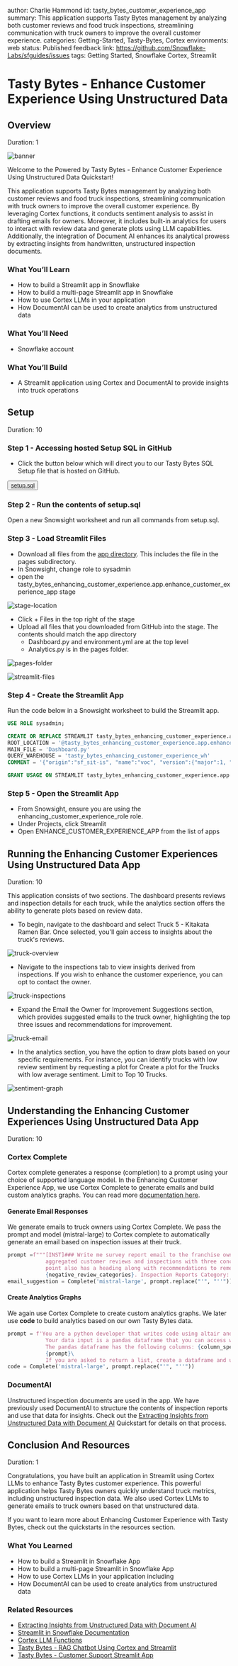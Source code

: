 author: Charlie Hammond
id: tasty_bytes_customer_experience_app
summary: This application supports Tasty Bytes management by analyzing both customer reviews and food truck inspections, streamlining communication with truck owners to improve the overall customer experience.
categories: Getting-Started, Tasty-Bytes, Cortex
environments: web
status: Published 
feedback link: https://github.com/Snowflake-Labs/sfguides/issues
tags: Getting Started, Snowflake Cortex, Streamlit

# Tasty Bytes - Enhance Customer Experience Using Unstructured Data
<!-- ------------------------ -->
## Overview 
Duration: 1

![banner](assets/ece_header.png)

Welcome to the Powered by Tasty Bytes - Enhance Customer Experience Using Unstructured Data Quickstart!

This application supports Tasty Bytes management by analyzing both customer reviews and food truck inspections, streamlining communication with truck owners to improve the overall customer experience. By leveraging Cortex functions, it conducts sentiment analysis to assist in drafting emails for owners. Moreover, it includes built-in analytics for users to interact with review data and generate plots using LLM capabilities. Additionally, the integration of Document AI enhances its analytical prowess by extracting insights from handwritten, unstructured inspection documents.

### What You’ll Learn 
- How to build a Streamlit app in Snowflake
- How to build a multi-page Streamlit app in Snowflake
- How to use Cortex LLMs in your application
- How DocumentAI can be used to create analytics from unstructured data

### What You’ll Need 
- Snowflake account 

### What You’ll Build 
- A Streamlit application using Cortex and DocumentAI to provide insights into truck operations

<!-- ------------------------ -->
## Setup
Duration: 10

### Step 1 - Accessing hosted Setup SQL in GitHub
- Click the button below which will direct you to our Tasty Bytes SQL Setup file that is hosted on GitHub.

<button>[setup.sql](https://github.com/Snowflake-Labs/sfguide-tasty-bytes-enhancing-customer-experience/blob/main/customer-experience-app/setup/setup.sql)</button>

### Step 2 - Run the contents of setup.sql

Open a new Snowsight worksheet and run all commands from setup.sql.

### Step 3 - Load Streamlit Files

- Download all files from the [app directory](https://github.com/Snowflake-Labs/sfguide-tasty-bytes-enhancing-customer-experience/tree/main/customer-experience-app/app). This includes the file in the pages subdirectory.
- In Snowsight, change role to sysadmin
- open the tasty_bytes_enhancing_customer_experience.app.enhance_customer_experience_app stage

![stage-location](assets/app-stage-location.png)

- Click + Files in the top right of the stage
- Upload all files that you downloaded from GitHub into the stage. The contents should match the app directory
  - Dashboard.py and environment.yml are at the top level
  - Analytics.py is in the pages folder. 

![pages-folder](assets/pages-folder.png)

![streamlit-files](assets/app-stage-contents.png)

### Step 4 - Create the Streamlit App

Run the code below in a Snowsight worksheet to build the Streamlit app.

```sql
USE ROLE sysadmin;

CREATE OR REPLACE STREAMLIT tasty_bytes_enhancing_customer_experience.app.enhancing_customer_experience_app
ROOT_LOCATION = '@tasty_bytes_enhancing_customer_experience.app.enhance_customer_experience_app'
MAIN_FILE = 'Dashboard.py'
QUERY_WAREHOUSE = 'tasty_bytes_enhancing_customer_experience_wh'
COMMENT = '{"origin":"sf_sit-is", "name":"voc", "version":{"major":1, "minor":0}, "attributes":{"is_quickstart":1, "source":"streamlit", "vignette":"cust_exp_app"}}';

GRANT USAGE ON STREAMLIT tasty_bytes_enhancing_customer_experience.app.enhancing_customer_experience_app TO ROLE enhancing_customer_expereience_role;
```

### Step 5 - Open the Streamlit App

- From Snowsight, ensure you are using the enhancing_customer_experience_role role.
- Under Projects, click Streamlit
- Open ENHANCE_CUSTOMER_EXPERIENCE_APP from the list of apps

<!-- ------------------------ -->
## Running the Enhancing Customer Experiences Using Unstructured Data App
Duration: 10

This application consists of two sections. The dashboard presents reviews and inspection details for each truck, while the analytics section offers the ability to generate plots based on review data.

- To begin, navigate to the dashboard and select Truck 5 - Kitakata Ramen Bar. Once selected, you'll gain access to insights about the truck's reviews. 

![truck-overview](assets/truck-overview.png)

- Navigate to the inspections tab to view insights derived from inspections. If you wish to enhance the customer experience, you can opt to contact the owner.

![truck-inspections](assets/truck-inspections.png)

- Expand the Email the Owner for Improvement Suggestions section, which provides suggested emails to the truck owner, highlighting the top three issues and recommendations for improvement.

![truck-email](assets/truck-email.png)

- In the analytics section, you have the option to draw plots based on your specific requirements. For instance, you can identify trucks with low review sentiment by requesting a plot for Create a plot for the Trucks with low average sentiment. Limit to Top 10 Trucks.

![sentiment-graph](assets/sentiment-graph.png)

<!-- ------------------------ -->
## Understanding the Enhancing Customer Experiences Using Unstructured Data App
Duration: 10

### Cortex Complete

Cortex complete generates a response (completion) to a prompt using your choice of supported language model. In the Enhancing Customer Experience App, we use Cortex Complete to generate emails and build custom analytics graphs. You can read more [documentation here](https://docs.snowflake.com/en/sql-reference/functions/complete-snowflake-cortex).

#### Generate Email Responses

We generate emails to truck owners using Cortex Complete. We pass the prompt and model (mistral-large) to Cortex complete to automatically generate an email based on inspection issues at their truck.  

```python
prompt =f"""[INST]### Write me survey report email to the franchise owner summarizing the issues mentioned in following 
            aggregated customer reviews and inspections with three concise bullet points under 50 words each such that each bullet 
            point also has a heading along with recommendations to remedy those issues. Negative Reviews Category:
            {negative_review_categories}. Inspection Reports Category: {negative_inspection_categories}[/INST]"""
email_suggestion = Complete('mistral-large', prompt.replace("'", "''"))
```

#### Create Analytics Graphs

We again use Cortex Complete to create custom analytics graphs. We later use **code** to build analytics based on our own Tasty Bytes data. 

```python
prompt = f'You are a python developer that writes code using altair and streamlit to visualize data. \
            Your data input is a pandas dataframe that you can access with df. \
            The pandas dataframe has the following columns: {column_specifications}.\
            {prompt}\
            If you are asked to return a list, create a dataframe and use st.dataframe() to display the dataframe.'
code = Complete('mistral-large', prompt.replace("'", "''"))
```

### DocumentAI

Unstructured inspection documents are used in the app. We have previously used DocumentAI to structure the contents of inspection reports and use that data for insights. Check out the [Extracting Insights from Unstructured Data with Document AI](https://quickstarts.snowflake.com/guide/tasty_bytes_extracting_insights_with_docai/index.html?index=..%2F..index#0) Quickstart for details on that process. 

<!-- ------------------------ -->
## Conclusion And Resources
Duration: 1

Congratulations, you have built an application in Streamlit using Cortex LLMs to enhance Tasty Bytes customer experience. This powerful application helps Tasty Bytes owners quickly understand truck metrics, including unstructured inspection data. We also used Cortex LLMs to generate emails to truck owners based on that unstructured data.

If you want to learn more about Enhancing Customer Experience with Tasty Bytes, check out the quickstarts in the resources section. 

### What You Learned
- How to build a Streamlit in Snowflake App
- How to build a multi-page Streamlit in Snowflake App
- How to use Cortex LLMs in your application including
- How DocumentAI can be used to create analytics from unstructured data

### Related Resources
- [Extracting Insights from Unstructured Data with Document AI](https://quickstarts.snowflake.com/guide/tasty_bytes_extracting_insights_with_docai/index.html?index=..%2F..index#0) 
- [Streamlit in Snowflake Documentation](https://docs.snowflake.com/en/developer-guide/streamlit/about-streamlit)
- [Cortex LLM Functions](https://docs.snowflake.com/en/user-guide/snowflake-cortex/llm-functions)
- [Tasty Bytes - RAG Chatbot Using Cortex and Streamlit](https://quickstarts.snowflake.com/guide/tasty_bytes_customer_experience_app/index.html?index=..%2F..index)
- [Tasty Bytes - Customer Support Streamlit App](https://quickstarts.snowflake.com/guide/tasty_bytes_customer_support_email_app/index.html?index=..%2F..index#0)
